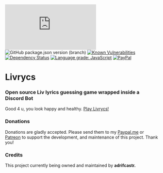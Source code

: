 ![node](https://img.shields.io/node/v/discord.js)
![GitHub package.json version (branch)](https://img.shields.io/github/package-json/v/discordjs/discord.js/master)
[![Known Vulnerabilities](https://snyk.io//test/github/adrifcastr/showdown/badge.svg?targetFile=package.json)](https://snyk.io//test/github/adrifcastr/showdown)
[![Dependency Status](https://david-dm.org/adrifcastr/showdown.svg)](https://david-dm.org/adrifcastr/showdown.svg)
[![Language grade: JavaScript](https://img.shields.io/lgtm/grade/javascript/g/adrifcastr/showdown.svg?logo=lgtm&logoWidth=18)](https://lgtm.com/projects/g/adrifcastr/showdown/context:javascript)
[![PayPal](https://img.shields.io/badge/Paypal-Donate!-%2300457C.svg?logo=paypal&style=flat)](https://paypal.me/adrifcastr)

# Livrycs 
### Open source Liv lyrics guessing game wrapped inside a Discord Bot

Good 4 u, you look happy and healthy.
[Play Livrycs!](https://discord.com/api/oauth2/authorize?client_id=859760543602311218&permissions=0&scope=applications.commands%20bot)

### Donations

Donations are gladly accepted. Please send them to my [Paypal.me](https://www.paypal.me/adrifcastr) or [Patreon](https://www.patreon.com/gideonbot)
to support the development, and maintenance of this project. Thank you!

### Credits

This project currently being owned and maintained by __adrifcastr.__
